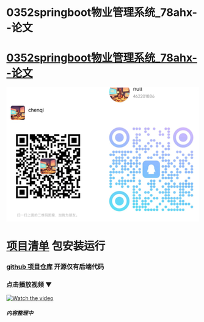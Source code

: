 # 0352springboot物业管理系统_78ahx--论文


# [0352springboot物业管理系统_78ahx--论文](https://github.com/GraduationProject-springboot/0352springboot)

![picture](https://raw.githubusercontent.com/GraduationProject-springboot/.github/main/img/wx.png)

# [项目清单](https://chenqi1990.site) 包安装运行

### [github 项目仓库](https://github.com/GraduationProject-springboot/allSpringbootProjects) 开源仅有后端代码

### 点击播放视频 ▼
[![Watch the video](https://i.sstatic.net/Vp2cE.png)](https://www.bilibili.com/video/BV1T1bpekEK7?p=24)


#####   内容整理中  











